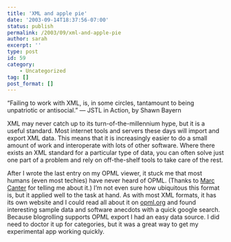 ```yaml
---
title: 'XML and apple pie'
date: '2003-09-14T18:37:56-07:00'
status: publish
permalink: /2003/09/xml-and-apple-pie
author: sarah
excerpt: ''
type: post
id: 59
category:
    - Uncategorized
tag: []
post_format: []
---
```

“Failing to work with XML, is, in some circles, tantamount to being unpatriotic or antisocial.” — JSTL in Action, by Shawn Bayern

XML may never catch up to its turn-of-the-millennium hype, but it is a useful standard. Most internet tools and servers these days will import and export XML data. This means that it is increasingly easier to do a small amount of work and interoperate with lots of other software. Where there exists an XML standard for a particular type of data, you can often solve just one part of a problem and rely on off-the-shelf tools to take care of the rest.

After I wrote the last entry on my OPML viewer, it stuck me that most humans (even most techies) have never heard of OPML. (Thanks to [Marc Canter](http://blogs.it/0100198/) for telling me about it.) I’m not even sure how ubiquitous this format is, but it applied well to the task at hand. As with most XML formats, it has its own website and I could read all about it on [opml.org](http://www.opml.org) and found interesting sample data and software anecdots with a quick google search. Because blogrolling supports OPML export I had an easy data source. I did need to doctor it up for categories, but it was a great way to get my experimental app working quickly.